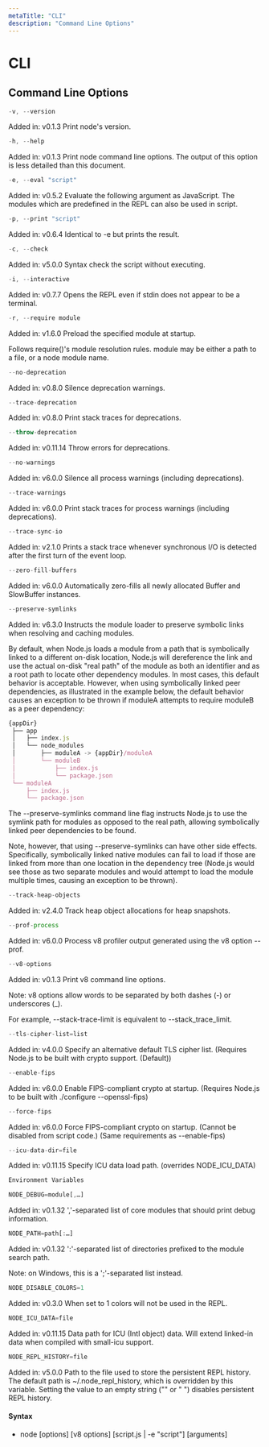```yaml
---
metaTitle: "CLI"
description: "Command Line Options"
---
```


# CLI



## Command Line Options


```js
-v, --version

```

Added in: v0.1.3
Print node's version.

```js
-h, --help

```

Added in: v0.1.3
Print node command line options. The output of this option is less detailed than this document.

```js
-e, --eval "script"

```

Added in: v0.5.2
Evaluate the following argument as JavaScript. The modules which are predefined in the REPL can also be used in script.

```js
-p, --print "script"

```

Added in: v0.6.4
Identical to -e but prints the result.

```js
-c, --check

```

Added in: v5.0.0
Syntax check the script without executing.

```js
-i, --interactive

```

Added in: v0.7.7
Opens the REPL even if stdin does not appear to be a terminal.

```js
-r, --require module

```

Added in: v1.6.0
Preload the specified module at startup.

Follows require()'s module resolution rules. module may be either a path to a file, or a node module name.

```js
--no-deprecation

```

Added in: v0.8.0
Silence deprecation warnings.

```js
--trace-deprecation

```

Added in: v0.8.0
Print stack traces for deprecations.

```js
--throw-deprecation

```

Added in: v0.11.14
Throw errors for deprecations.

```js
--no-warnings

```

Added in: v6.0.0
Silence all process warnings (including deprecations).

```js
--trace-warnings

```

Added in: v6.0.0
Print stack traces for process warnings (including deprecations).

```js
--trace-sync-io

```

Added in: v2.1.0
Prints a stack trace whenever synchronous I/O is detected after the first turn of the event loop.

```js
--zero-fill-buffers

```

Added in: v6.0.0
Automatically zero-fills all newly allocated Buffer and SlowBuffer instances.

```js
--preserve-symlinks

```

Added in: v6.3.0
Instructs the module loader to preserve symbolic links when resolving and caching modules.

By default, when Node.js loads a module from a path that is symbolically linked to a different on-disk location, Node.js will dereference the link and use the actual on-disk "real path" of the module as both an identifier and as a root path to locate other dependency modules. In most cases, this default behavior is acceptable. However, when using symbolically linked peer dependencies, as illustrated in the example below, the default behavior causes an exception to be thrown if moduleA attempts to require moduleB as a peer dependency:

```js
{appDir}
 ├── app
 │   ├── index.js
 │   └── node_modules
 │       ├── moduleA -> {appDir}/moduleA
 │       └── moduleB
 │           ├── index.js
 │           └── package.json
 └── moduleA
     ├── index.js
     └── package.json

```

The --preserve-symlinks command line flag instructs Node.js to use the symlink path for modules as opposed to the real path, allowing symbolically linked peer dependencies to be found.

Note, however, that using --preserve-symlinks can have other side effects. Specifically, symbolically linked native modules can fail to load if those are linked from more than one location in the dependency tree (Node.js would see those as two separate modules and would attempt to load the module multiple times, causing an exception to be thrown).

```js
--track-heap-objects

```

Added in: v2.4.0
Track heap object allocations for heap snapshots.

```js
--prof-process

```

Added in: v6.0.0
Process v8 profiler output generated using the v8 option --prof.

```js
--v8-options

```

Added in: v0.1.3
Print v8 command line options.

Note: v8 options allow words to be separated by both dashes (-) or underscores (_).

For example, --stack-trace-limit is equivalent to --stack_trace_limit.

```js
--tls-cipher-list=list

```

Added in: v4.0.0
Specify an alternative default TLS cipher list. (Requires Node.js to be built with crypto support. (Default))

```js
--enable-fips

```

Added in: v6.0.0
Enable FIPS-compliant crypto at startup. (Requires Node.js to be built with ./configure --openssl-fips)

```js
--force-fips

```

Added in: v6.0.0
Force FIPS-compliant crypto on startup. (Cannot be disabled from script code.) (Same requirements as --enable-fips)

```js
--icu-data-dir=file

```

Added in: v0.11.15
Specify ICU data load path. (overrides NODE_ICU_DATA)

```js
Environment Variables

NODE_DEBUG=module[,…]

```

Added in: v0.1.32
','-separated list of core modules that should print debug information.

```js
NODE_PATH=path[:…]

```

Added in: v0.1.32
':'-separated list of directories prefixed to the module search path.

Note: on Windows, this is a ';'-separated list instead.

```js
NODE_DISABLE_COLORS=1

```

Added in: v0.3.0
When set to 1 colors will not be used in the REPL.

```js
NODE_ICU_DATA=file

```

Added in: v0.11.15
Data path for ICU (Intl object) data. Will extend linked-in data when compiled with small-icu support.

```js
NODE_REPL_HISTORY=file

```

Added in: v5.0.0
Path to the file used to store the persistent REPL history. The default path is ~/.node_repl_history, which is overridden by this variable. Setting the value to an empty string ("" or " ") disables persistent REPL history.



#### Syntax


- node [options] [v8 options] [script.js | -e "script"] [arguments]

